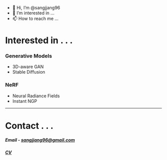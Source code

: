 - 👋 Hi, I’m @sangjjang96
- 👀 I’m interested in ...
- 📫 How to reach me ...

<!---
sangjjang96/sangjjang96 is a ✨ special ✨ repository because its `README.md` (this file) appears on your GitHub profile.
You can click the Preview link to take a look at your changes.
--->


# Interested in . . .


  ### Generative Models
  - 3D-aware GAN
  - Stable Diffusion


  ### NeRF
  - Neural Radiance Fields
  - Instant NGP

-----------

# Contact . . .

##### Email - sangjjang96@gmail.com
##### [CV]([https://drive.google.com/file/d/1goplNygfxhbKOIpN1HY42fY_KqNCxNaZ/view?usp=sharing](https://drive.google.com/file/d/1anSa6RfDVrFLrqhHaF9ygYoIQRBrylTL/view?usp=sharing))

